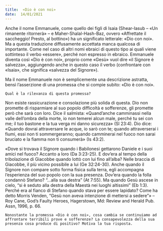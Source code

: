 ```yaml
---
title:  «Dio è con noi»
date:  14/01/2021
---
```


Anche il nome Emmanuele, come quello dei figli di Isaia (Shear-Iasub – «Un rimanente ritornerà» – e Maher-Shalal-Hash-Baz, ovvero «Affrettate il saccheggio! Presto, al bottino») ha un significato letterale: «Dio con noi». Ma a questa traduzione diffusamente accettata manca qualcosa di importante. Come nel caso di altri nomi ebraici di questo tipo ai quali viene sottinteso il verbo «essere», perché non espresso in ebraico. Emmanuele diventa così «Dio è con noi», proprio come «Gesù» vuol dire «il Signore è salvezza», aggiungendo anche in questo caso il verbo (confrontare con «Isaia», che significa «salvezza del Signore»).

Ma il nome Emmanuele non è semplicemente una descrizione astratta, bensì l’asserzione di una promessa che si compie subito: «Dio è con noi».

`Qual è la rilevanza di questa promessa?`

Non esiste rassicurazione e consolazione più solida di questa. Dio non promette di risparmiare al suo popolo difficoltà e sofferenze, gli promette però che sarà con loro. Dice il salmista: «Quand’anche camminassi nella valle dell’ombra della morte, io non temerei alcun male, perché tu sei con me; il tuo bastone e la tua verga mi danno sicurezza» (Sl 23:4). Dio dice: «Quando dovrai attraversare le acque, io sarò con te; quando attraverserai i fiumi, essi non ti sommergeranno; quando camminerai nel fuoco non sarai bruciato e la fiamma non ti consumerà» (Is 43:2).

«Dove si trovava il Signore quando i Babilonesi gettarono Daniele e i suoi amici nel fuoco? Accanto a loro (Da 3:23-25). E dov’era al tempo della tribolazione di Giacobbe quando lottò con lui fino all’alba? Nelle braccia di Giacobbe, il più vicino possibile a lui (Ge 32:24-30). Anche quando il Signore non compare sotto forma fisica sulla terra, egli accompagna l’esperienza del suo popolo con la sua presenza. Dov’era quando la folla condannò Stefano? “…alla sua destra” (At 7:55). Ma quando Gesù ascese in cielo, “si è seduto alla destra della Maestà nei luoghi altissimi” (Eb 1:3). Perché era al fianco di Stefano quando stava per essere lapidato? Come ha detto Morris Venden, “Gesù non aveva intenzione di mettersi a sedere”» – Roy Cane, God’s Faulty Heroes, Hagerstown, Md: Review and Herald Pub. Assn, 1996, p. 66.

`Nonostante la promessa «Dio è con noi», cosa cambia se continuiamo ad affrontare terribili prove e sofferenze? La consapevolezza della sua presenza cosa produce di positivo? Motiva la tua risposta.`